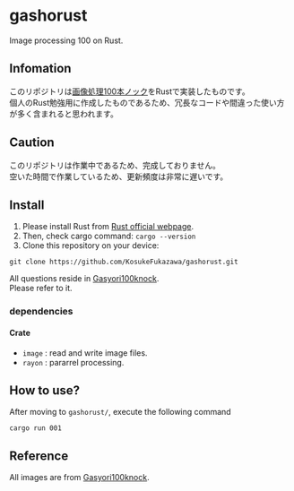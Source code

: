 # gashorust
Image processing 100 on Rust.

## Infomation
このリポジトリは[画像処理100本ノック](https://github.com/minido/Gasyori100knock-1)をRustで実装したものです。  
個人のRust勉強用に作成したものであるため、冗長なコードや間違った使い方が多く含まれると思われます。

## Caution
このリポジトリは作業中であるため、完成しておりません。  
空いた時間で作業しているため、更新頻度は非常に遅いです。  

## Install
1. Please install Rust from [Rust official webpage](https://www.rust-lang.org/learn/get-started). 
2. Then, check cargo command: `cargo --version`
3. Clone this repository on your device: 
```
git clone https://github.com/KosukeFukazawa/gashorust.git
```
All questions reside in [Gasyori100knock](https://github.com/minido/Gasyori100knock-1).  
Please refer to it.

### dependencies
#### Crate
* `image` : read and write image files.
* `rayon` : pararrel processing.

## How to use?
After moving to `gashorust/`, execute the following command
```
cargo run 001
```

## Reference
All images are from [Gasyori100knock](https://github.com/minido/Gasyori100knock-1).